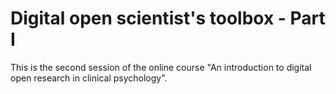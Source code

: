 # Digital open scientist's toolbox - Part I
This is the second session of the online course "An introduction to digital open research in clinical psychology".
